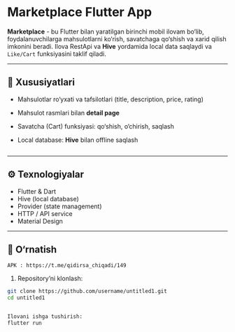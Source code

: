 # Marketplace Flutter App

**Marketplace** - bu Flutter bilan yaratilgan birinchi mobil ilovam bo‘lib, foydalanuvchilarga mahsulotlarni ko‘rish, savatchaga qo‘shish va xarid qilish imkonini beradi. Ilova RestApi va **Hive** yordamida local data saqlaydi va `Like/Cart` funksiyasini taklif qiladi.  

---

## 📌 Xususiyatlari

- Mahsulotlar ro‘yxati va tafsilotlari (title, description, price, rating)
- Mahsulot rasmlari bilan **detail page**
- Savatcha (Cart) funksiyasi: qo‘shish, o‘chirish, saqlash
- Local database: **Hive** bilan offline saqlash

  ``` yaml
  
---

## ⚙️ Texnologiyalar

- Flutter & Dart
- Hive (local database)
- Provider (state management)
- HTTP / API service
- Material Design

---

## 🚀 O‘rnatish

```
APK : https://t.me/qidirsa_chiqadi/149
```
1. Repository’ni klonlash:

```bash
git clone https://github.com/username/untitled1.git
cd untitled1


Ilovani ishga tushirish:
flutter run
```

